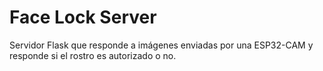 # Face Lock Server

Servidor Flask que responde a imágenes enviadas por una ESP32-CAM y responde si el rostro es autorizado o no.
